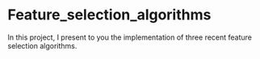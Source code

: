 # Feature_selection_algorithms
In this project, I present to you the implementation of three recent feature selection algorithms.
